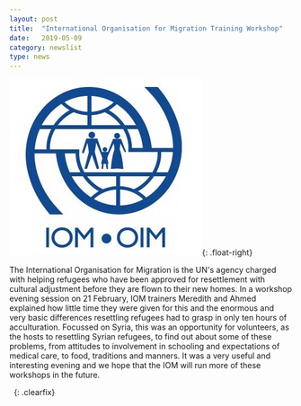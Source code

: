 ```yaml
---
layout: post
title:  "International Organisation for Migration Training Workshop"
date:   2019-05-09
category: newslist
type: news
---
```


![International Organisation for Migration logo](/images/2019-05-09-iom-logo.jpg){: .float-right}

The International Organisation for Migration is the UN's agency charged with helping refugees who have been approved for resettlement with cultural adjustment before they are flown to their new homes. In a workshop evening session on 21 February, IOM trainers Meredith and Ahmed explained how little time they were given for this and the enormous and very basic differences resettling refugees had to grasp in only ten hours of acculturation. Focussed on Syria, this was an opportunity for volunteers, as the hosts to resettling Syrian refugees, to find out about some of these problems, from attitudes to involvement in schooling and expectations of medical care, to food, traditions and manners. It was a very useful and interesting evening and we hope that the IOM will run more of these workshops in the future.

&nbsp;
{: .clearfix}
